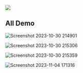 ![](https://user-images.githubusercontent.com/107453434/176463015-4baad7de-f888-4a12-9a30-4d059fb5d498.jpg)
## All Demo
![Screenshot 2023-10-30 214901](https://github.com/Mostafizur008/Passport-Vue-Crud-Operation/assets/107453434/092de514-d52d-4a2a-a5b5-a3c4d9960d07)

![Screenshot 2023-10-30 215306](https://github.com/Mostafizur008/Passport-Vue-Crud-Operation/assets/107453434/625346c2-2822-4d78-a24c-ef78dfdcbf60)

![Screenshot 2023-10-30 215359](https://github.com/Mostafizur008/Passport-Vue-Crud-Operation/assets/107453434/eaff8bbb-15b9-463b-b816-a41fd2c45191)

![Screenshot 2023-11-04 171316](https://github.com/Mostafizur008/Passport-Vue-Crud-Operation/assets/107453434/860ffbad-d80a-49e0-819d-ca00ca7badb6)

